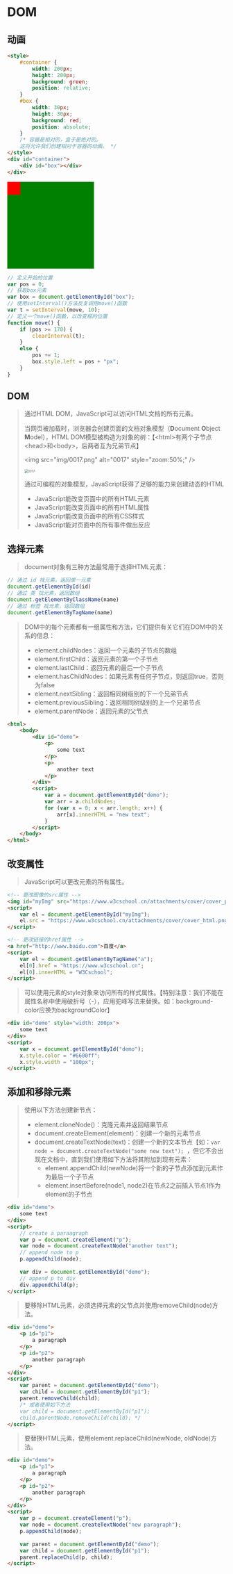 # DOM

## 动画

```html
<style>
    #container {
        width: 200px; 
        height: 200px; 
        background: green; 
        position: relative; 
    }
    #box {
        width: 30px; 
        height: 30px; 
        background: red; 
        position: absolute; 
    }
    /* 容器是相对的，盒子是绝对的。
    这将允许我们创建相对于容器的动画。 */
</style>
<div id="container">
    <div id="box"></div>
</div>
```

<div style="width: 200px; height: 200px; background: green; position: relative; "><div style="width: 30px; height: 30px; background: red; position: absolute; "></div></div>

```javascript
// 定义开始的位置
var pos = 0; 
// 获取box元素
var box = document.getElementById("box"); 
// 使用setInterval()方法反复调用move()函数
var t = setInterval(move, 10); 
// 定义一个move()函数，以改变框的位置
function move() {
    if (pos >= 170) {
        clearInterval(t); 
    }
    else {
    	pos += 1; 
    	box.style.left = pos + "px"; 
	}
}
```

## DOM

> 通过HTML DOM，JavaScript可以访问HTML文档的所有元素。
>
> 当网页被加载时，浏览器会创建页面的文档对象模型（**D**ocument **O**bject **M**odel），HTML DOM模型被构造为对象的树：【\<html>有两个子节点\<head>和\<body>，后两者互为兄弟节点】
>
> \<img src="img/0017.png" alt="0017" style="zoom:50%;" />
>
> <img src="https://i.loli.net/2021/02/01/ctwaU5h9Jr2EIBA.png" alt="0017" style="zoom:50%;" />
>
> 通过可编程的对象模型，JavaScript获得了足够的能力来创建动态的HTML
>
> - JavaScript能改变页面中的所有HTML元素
> - JavaScript能改变页面中的所有HTML属性
> - JavaScript能改变页面中的所有CSS样式
> - JavaScript能对页面中的所有事件做出反应

## 选择元素

> document对象有三种方法最常用于选择HTML元素：

```javascript
// 通过 id 找元素，返回单一元素
document.getElementById(id)
// 通过 类 找元素，返回数组
document.getElementByClassName(name)
// 通过 标签 找元素，返回数组
document.getElementByTagName(name)
```

> DOM中的每个元素都有一组属性和方法，它们提供有关它们在DOM中的关系的信息：
>
> - element.childNodes：返回一个元素的子节点的数组
> - element.firstChild：返回元素的第一个子节点
> - element.lastChild：返回元素的最后一个子节点
> - element.hasChildNodes：如果元素有任何子节点，则返回true，否则为false
> - element.nextSibling：返回相同树级别的下一个兄弟节点
> - element.previousSibling：返回相同树级别的上一个兄弟节点
> - element.parentNode：返回元素的父节点

```html
<html>
    <body>
        <div id="demo">
            <p>
                some text
            </p>
            <p>
                another text
            </p>
        </div>
        <script>
        	var a = document.getElementById("demo"); 
            var arr = a.childNodes; 
            for (var x = 0; x < arr.length; x++) {
                arr[x].innerHTML = "new text"; 
            }
        </script>
    </body>
</html>
```

## 改变属性

> JavaScript可以更改元素的所有属性。

```html
<!-- 更改图像的src属性 -->
<img id="myImg" src="https://www.w3cschool.cn/attachments/cover/cover_php.jpg" alt="" />
<script>
	var el = document.getElementById("myImg"); 
    el.src = "https://www.w3cschool.cn/attachments/cover/cover_html.png"; 
</script>
```

```html
<!-- 更改链接的href属性 -->
<a href="http://www.baidu.com">百度</a>
<script>
	var el = document.getElementByTagName("a"); 
    el[0].href = "https://www.w3cschool.cn"; 
    el[0].innerHTML = "W3Cschool"; 
</script>
```

> 可以使用元素的style对象来访问所有的样式属性。【特别注意：我们不能在属性名称中使用破折号（-），应用驼峰写法来替换。如：background-color应换为backgroundColor】

```html
<div id="demo" style="width: 200px">
    some text
</div>
<script>
	var x = document.getElementById("demo"); 
    x.style.color = "#6600ff"; 
    x.style.width = "100px"; 
</script>
```

## 添加和移除元素

> 使用以下方法创建新节点：
>
> - element.cloneNode()：克隆元素并返回结果节点
> - document.createElement(element)：创建一个新的元素节点
> - document.createTextNode(text)：创建一个新的文本节点【如：`var node = document.createTextNode("some new text"); `，但它不会出现在文档中，直到我们使用如下方法将其附加到现有元素：
>   - element.appendChild(newNode)将一个新的子节点添加到元素作为最后一个子节点
>   - element.insertBefore(node1, node2)在节点2之前插入节点1作为element的子节点

```html
<div id="demo">
    some text
</div>
<script>
	// create a paraagraph
    var p = document.createElement("p"); 
    var node = document.createTextNode("another text"); 
    // append node to p
    p.appendChild(node); 
    
    var div = document.getElementById("demo"); 
    // append p to div
    div.appendChild(p); 
</script>
```

> 要移除HTML元素，必须选择元素的父节点并使用removeChild(node)方法。

```html
<div id="demo">
    <p id="p1">
        a paragraph
    </p>
    <p id="p2">
        another paragraph
    </p>
</div>
<script>
	var parent = document.getElementById("demo"); 
    var child = document.getElementById("p1"); 
    parent.removeChild(child); 
    /* 或者使用如下方法 
    var child = document.getElementById("p1"); 
    child.parentNode.removeChild(child); */
</script>
```

> 要替换HTML元素，使用element.replaceChild(newNode, oldNode)方法。

```html
<div id="demo">
    <p id="p1">
        a paragraph
    </p>
    <p id="p2">
        another paragraph
    </p>
</div>
<script>
	var p = document.createElement("p"); 
    var node = document.createTextNode("new paragraph"); 
    p.appendChild(node); 
    
    var parent = document.getElementById("demo"); 
    var child = document.getElementById("p1"); 
    parent.replaceChild(p, child); 
</script>
```

